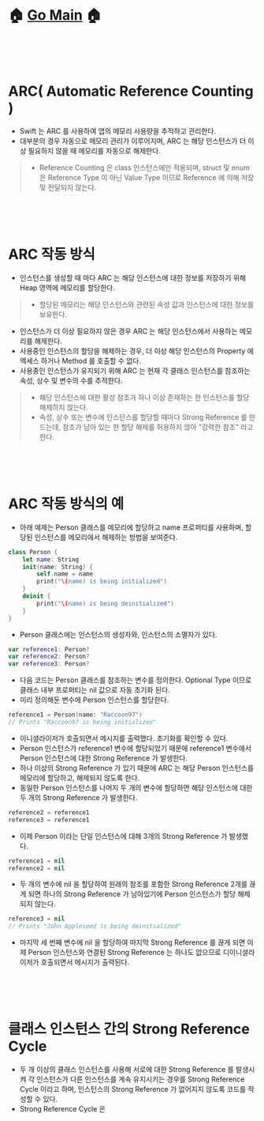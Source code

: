 # 🏠   [Go Main](https://github.com/Raccoon97/Swift/blob/main/README.md)   🏠

<br><br><br>
# ARC( Automatic Reference Counting )
- Swift 는 ARC 를 사용하여 앱의 메모리 사용량을 추적하고 관리한다.
- 대부분의 경우 자동으로 메모리 관리가 이루어지며, ARC 는 해당 인스턴스가 더 이상 필요하지 않을 때 메모리를 자동으로 해제한다.
>- Reference Counting 은 class 인스턴스에만 적용되며, struct 및 enum 은 Reference Type 이 아닌 Value Type 이므로 Reference 에 의해 저장 및 전달되지 않는다.

<br><br><br>
# ARC 작동 방식
- 인스턴스를 생성할 때 마다 ARC 는 해당 인스턴스에 대한 정보를 저장하기 위해 Heap 영역에 메모리를 할당한다.
>- 할당된 메모리는 해당 인스턴스와 관련된 속성 값과 인스턴스에 대한 정보를 보유한다.
- 인스턴스가 더 이상 필요하지 않은 경우 ARC 는 해당 인스턴스에서 사용하는 메모리를 해제한다.
- 사용중인 인스턴스의 할당을 해제하는 경우, 더 이상 해당 인스턴스의 Property 에 엑세스 하거나 Method 를 호출할 수 없다.
- 사용중인 인스턴스가 유지되기 위해 ARC 는 현재 각 클래스 인스턴스를 참조하는 속성, 상수 및 변수의 수를 추적한다.
>- 해당 인스턴스에 대한 활성 참조가 하나 이상 존재하는 한 인스턴스를 할당 해제하지 않는다.
>- 속성, 상수 또는 변수에 인스턴스를 할당할 때마다 Strong Reference 를 만드는데, 참조가 남아 있는 한 할당 해제를 허용하지 않아 "강력한 참조" 라고 한다.

<br><br><br>
# ARC 작동 방식의 예
- 아래 예제는 Person 클래스를 메모리에 할당하고 name 프로퍼티를 사용하며, 할당된 인스턴스를 메모리에서 해제하는 방법을 보여준다.
```swift
class Person {
    let name: String
    init(name: String) {
        self.name = name
        print("\(name) is being initialized")
    }
    deinit {
        print("\(name) is being deinitialized")
    }
}
```
- Person 클래스에는 인스턴스의 생성자와, 인스턴스의 소멸자가 있다.
```swift
var reference1: Person?
var reference2: Person?
var reference3: Person?
```
- 다음 코드는 Person 클래스를 참조하는 변수를 정의한다. Optional Type 이므로 클래스 내부 프로퍼티는 nil 값으로 자동 초기화 된다.
- 미리 정의해둔 변수에 Person 인스턴스를 할당한다.
```swift
reference1 = Person(name: "Raccoon97")
// Prints "Raccoon97 is being initialized"
```
- 이니셜라이저가 호출되면서 메시지를 출력했다. 초기화를 확인할 수 있다.
- Person 인스턴스가 reference1 변수에 할당되었기 때문에 reference1 변수에서 Person 인스턴스에 대한 Strong Reference 가 발생한다.
- 하나 이상의 Strong Reference 가 있기 때문에 ARC 는 해당 Person 인스턴스를 메모리에 할당하고, 해제되지 않도록 한다.
- 동일한 Person 인스턴스를 나머지 두 개의 변수에 할당하면 해당 인스턴스에 대한 두 개의 Strong Reference 가 발생한다.
```swift
reference2 = reference1
reference3 = reference1
```
- 이제 Person 이라는 단일 인스턴스에 대해 3개의 Strong Reference 가 발생했다.
```swift
reference1 = nil
reference2 = nil
```
- 두 개의 변수에 nil 을 할당하여 원래의 참조를 포함한 Strong Reference 2개를 끊게 되면 하나의 Strong Reference 가 남아있기에 Person 인스턴스가 할당 해제되지 않는다.
```swift
reference3 = nil
// Prints "John Appleseed is being deinitialized"
```
- 마지막 세 번째 변수에 nil 을 할당하여 마지막 Strong Reference 를 끊게 되면 이제 Person 인스턴스와 연결된 Strong Reference 는 하나도 없으므로 디이니셜라이저가 호출되면서 메시지가 출력된다.

<br><br><br>
# 클래스 인스턴스 간의 Strong Reference Cycle
- 두 개 이상의 클래스 인스턴스를 사용해 서로에 대한 Strong Reference 를 발생시켜 각 인스턴스가 다른 인스턴스를 계속 유지시키는 경우를 Strong Reference Cycle 이라고 하며, 인스턴스의 Strong Reference 가 없어지지 않도록 코드를 작성할 수 있다.
- Strong Reference Cycle 은 
